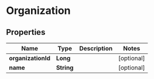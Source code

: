 
# Organization

## Properties
Name | Type | Description | Notes
------------ | ------------- | ------------- | -------------
**organizationId** | **Long** |  |  [optional]
**name** | **String** |  |  [optional]



